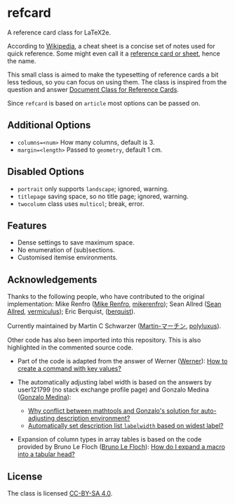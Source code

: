 # refcard

A reference card class for LaTeX2e.

According to [Wikipedia](https://en.wikipedia.org/wiki/Cheat_sheet), 
a cheat sheet is a concise set of notes used for quick reference.
Some might even call it a [reference card or sheet](https://en.wikipedia.org/wiki/Reference_card), 
hence the name.

This small class is aimed to make the typesetting of 
reference cards a bit less tedious, so you can focus on using them.
The class is inspired from the question and answer 
[Document Class for Reference Cards](https://tex.stackexchange.com/q/99765).

Since `refcard` is based on `article` most options can be passed on.

## Additional Options

  * `columns=<num>`    How many columns, default is 3.
  * `margin=<length>` Passed to `geometry`, default 1 cm.

## Disabled Options

  * `portrait`   only supports `landscape`; ignored, warning.
  * `titlepage`  saving space, so no title page; ignored, warning.
  * `twocolumn`  class uses `multicol`; break, error.

## Features

  * Dense settings to save maximum space.
  * No enumeration of (sub)sections.
  * Customised itemise environments.

## Acknowledgements

Thanks to the following people, who have contributed to the
original implementation:
 Mike Renfro ([Mike Renfro](https://tex.stackexchange.com/users/3345),
  [mikerenfro](https://github.com/mikerenfro));
 Sean Allred ([Sean Allred](https://tex.stackexchange.com/users/17423),
  [vermiculus](https://github.com/vermiculus));
 Eric Berquist, ([berquist](https://github.com/berquist)).

Currently maintained by Martin C Schwarzer ([Martin-マーチン](https://chemistry.stackexchange.com/users/4945),
  [polyluxus](https://github.com/polyluxus)).


Other code has also been imported into this repository. 
This is also highlighted in the commented source code.

 - Part of the code is adapted from the answer of Werner ([Werner](https://tex.stackexchange.com/users/5764)):
   [How to create a command with key values?](https://tex.stackexchange.com/a/34314/33413)

 - The automatically adjusting label width is based on the answers by user121799 (no stack exchange profile page)
   and Gonzalo Medina ([Gonzalo Medina](https://tex.stackexchange.com/users/3954)):
   - [Why conflict between mathtools and Gonzalo's solution for auto-adjusting description environment?](https://tex.stackexchange.com/q/461056/33413)
   - [Automatically set description list `labelwidth` based on widest label?](https://tex.stackexchange.com/q/130097/33413)

 - Expansion of column types in array tables is based on the code provided by Bruno Le Floch
   ([Bruno Le Floch](https://tex.stackexchange.com/users/2707)):
   [How do I expand a macro into a tabular head?](https://tex.stackexchange.com/a/14460/33413)

## License

The class is licensed [CC-BY-SA 4.0](LICENSE.markdown).

